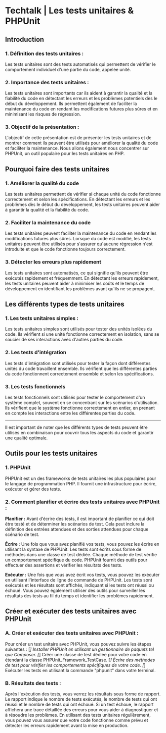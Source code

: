 # Techtalk | Les tests unitaires & PHPUnit

## Introduction

### 1. Définition des tests unitaires :

Les tests unitaires sont des tests automatisés qui permettent de vérifier le comportement individuel d'une partie du code, appelée unité.

### 2. Importance des tests unitaires :

Les tests unitaires sont importants car ils aident à garantir la qualité et la fiabilité du code en détectant les erreurs et les problèmes potentiels dès le début du développement.
Ils permettent également de faciliter la maintenance du code en rendant les modifications futures plus sûres et en minimisant les risques de régression.

### 3. Objectif de la présentation :

L'objectif de cette présentation est de présenter les tests unitaires et de montrer comment ils peuvent être utilisés pour améliorer la qualité du code et faciliter la maintenance.
Nous allons également nous concentrer sur PHPUnit, un outil populaire pour les tests unitaires en PHP.

## Pourquoi faire des tests unitaires

### 1. Améliorer la qualité du code

Les tests unitaires permettent de vérifier si chaque unité du code fonctionne correctement et selon les spécifications.
En détectant les erreurs et les problèmes dès le début du développement, les tests unitaires peuvent aider à garantir la qualité et la fiabilité du code.

### 2. Faciliter la maintenance du code

Les tests unitaires peuvent faciliter la maintenance du code en rendant les modifications futures plus sûres.
Lorsque du code est modifié, les tests unitaires peuvent être utilisés pour s'assurer qu'aucune régression n'est introduite et que le code fonctionne toujours correctement.

### 3. Détecter les erreurs plus rapidement

Les tests unitaires sont automatisés, ce qui signifie qu'ils peuvent être exécutés rapidement et fréquemment.
En détectant les erreurs rapidement, les tests unitaires peuvent aider à minimiser les coûts et le temps de développement en identifiant les problèmes avant qu'ils ne se propagent.

## Les différents types de tests unitaires

### 1. Les tests unitaires simples :

Les tests unitaires simples sont utilisés pour tester des unités isolées du code.
Ils vérifient si une unité fonctionne correctement en isolation, sans se soucier de ses interactions avec d'autres parties du code.

### 2. Les tests d'intégration

Les tests d'intégration sont utilisés pour tester la façon dont différentes unités du code travaillent ensemble.
Ils vérifient que les différentes parties du code fonctionnent correctement ensemble et selon les spécifications.

### 3. Les tests fonctionnels

Les tests fonctionnels sont utilisés pour tester le comportement d'un système complet, souvent en se concentrant sur les scénarios d'utilisation.
Ils vérifient que le système fonctionne correctement en entier, en prenant en compte les interactions entre les différentes parties du code.

------

Il est important de noter que les différents types de tests peuvent être utilisés en combinaison pour couvrir tous les aspects du code et garantir une qualité optimale.

## Outils pour les tests unitaires

### 1. PHPUnit

PHPUnit est un des frameworks de tests unitaires les plus populaires pour le langage de programmation PHP.
Il fournit une infrastructure pour écrire, exécuter et gérer des tests.

### 2. Comment planifier et écrire des tests unitaires avec PHPUnit :

**Planifier :**
Avant d'écrire des tests, il est important de planifier ce qui doit être testé et de déterminer les scénarios de test.
Cela peut inclure la définition des entrées attendues et des sorties attendues pour chaque scénario de test.

**Écrire :**
Une fois que vous avez planifié vos tests, vous pouvez les écrire en utilisant la syntaxe de PHPUnit.
Les tests sont écrits sous forme de méthodes dans une classe de test dédiée.
Chaque méthode de test vérifie un comportement spécifique du code.
PHPUnit fournit des outils pour effectuer des assertions et vérifier les résultats des tests.

**Exécuter :**
Une fois que vous avez écrit vos tests, vous pouvez les exécuter en utilisant l'interface de ligne de commande de PHPUnit.
Les tests sont exécutés et les résultats sont affichés, indiquant si les tests ont réussi ou échoué.
Vous pouvez également utiliser des outils pour surveiller les résultats des tests au fil du temps et identifier les problèmes rapidement.

## Créer et exécuter des tests unitaires avec PHPUnit

### A. Créer et exécuter des tests unitaires avec PHPUnit :

Pour créer un test unitaire avec PHPUnit, vous pouvez suivre les étapes suivantes :
[*] Installer PHPUnit en utilisant un gestionnaire de paquets tel que Composer.
[*] Créer une classe de test dédiée pour votre code en étendant la classe PHPUnit_Framework_TestCase.
[*] Écrire des méthodes de test pour vérifier les comportements spécifiques de votre code.
[*] Exécuter les tests en utilisant la commande "phpunit" dans votre terminal.

### B. Résultats des tests :

Après l'exécution des tests, vous verrez les résultats sous forme de rapport.
Le rapport indique le nombre de tests exécutés, le nombre de tests qui ont réussi et le nombre de tests qui ont échoué.
Si un test échoue, le rapport affichera une trace détaillée des erreurs pour vous aider à diagnostiquer et à résoudre les problèmes.
En utilisant des tests unitaires régulièrement, vous pouvez vous assurer que votre code fonctionne comme prévu et détecter les erreurs rapidement avant la mise en production.
